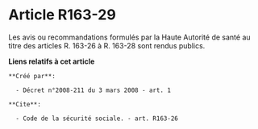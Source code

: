 # Article R163-29

Les avis ou recommandations formulés par la Haute Autorité de santé au titre des articles R. 163-26 à R. 163-28 sont rendus
publics.

**Liens relatifs à cet article**

	**Créé par**:

	  - Décret n°2008-211 du 3 mars 2008 - art. 1

	**Cite**:

	  - Code de la sécurité sociale. - art. R163-26
